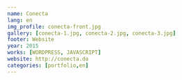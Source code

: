 ```yaml
---
name: Conecta
lang: en
img_profile: conecta-front.jpg
gallery: [conecta-1.jpg, conecta-2.jpg, conecta-3.jpg]
footer: Website
year: 2015
works: [WORDPRESS, JAVASCRIPT]
website: http://conecta.do
categories: [portfolio,en]
---
```


